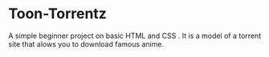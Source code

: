 # Toon-Torrentz
A simple beginner project on basic HTML and CSS .
It is a model of a torrent site that alows you to download famous anime.
